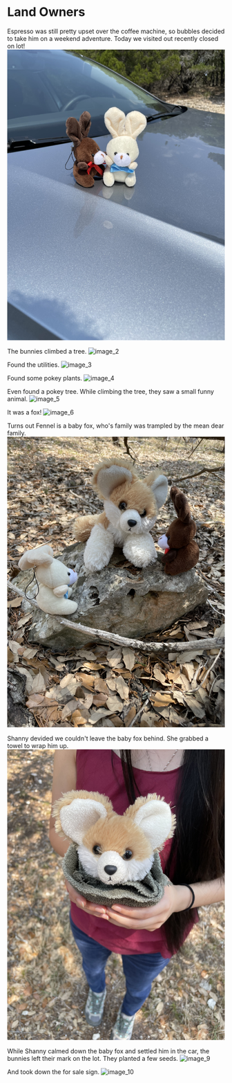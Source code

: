 # Land Owners

Espresso was still pretty upset over the coffee machine, so bubbles decided to take him on a weekend adventure.
Today we visited out recently closed on lot!
![image_1](pictures/image_1.jpg)
<div style="page-break-after: always;"></div>

The bunnies climbed a tree.
![image_2](pictures/image_2.jpg)
<div style="page-break-after: always;"></div>

Found the utilities.
![image_3](pictures/image_3.jpg)
<div style="page-break-after: always;"></div>

Found some pokey plants.
![image_4](pictures/image_4.jpg)
<div style="page-break-after: always;"></div>

Even found a pokey tree.
While climbing the tree, they saw a small funny animal.
![image_5](pictures/image_5.jpg)
<div style="page-break-after: always;"></div>

It was a fox!
![image_6](pictures/image_6.jpg)
<div style="page-break-after: always;"></div>

Turns out Fennel is a baby fox, who's family was trampled by the mean dear family.
![image_7](pictures/image_7.jpg)
<div style="page-break-after: always;"></div>

Shanny devided we couldn't leave the baby fox behind. She grabbed a towel to wrap him up.
![image_8](pictures/image_8.jpg)
<div style="page-break-after: always;"></div>

While Shanny calmed down the baby fox and settled him in the car, the bunnies left their mark on the lot.
They planted a few seeds.
![image_9](pictures/image_9.jpg)
<div style="page-break-after: always;"></div>

And took down the for sale sign.
![image_10](pictures/image_10.jpg)
<div style="page-break-after: always;"></div>
